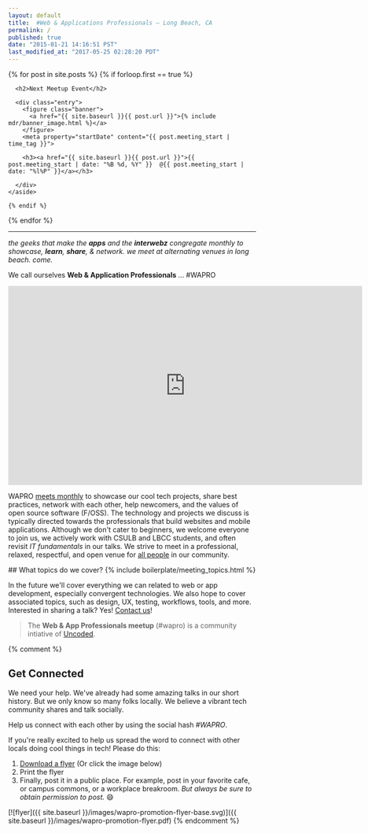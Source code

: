 ```yaml
---
layout: default
title:  #Web & Applications Professionals – Long Beach, CA
permalink: /
published: true
date: "2015-01-21 14:16:51 PST"                                                 # posted date
last_modified_at: "2017-05-25 02:28:20 PDT"                                     # last_modified_at date
---
```


<div class="posts">
  {% for post in site.posts %}
    {% if forloop.first == true %}
    <aside class="post">

      <h2>Next Meetup Event</h2>

      <div class="entry">
        <figure class="banner">
          <a href="{{ site.baseurl }}{{ post.url }}">{% include mdr/banner_image.html %}</a>
        </figure>
        <meta property="startDate" content="{{ post.meeting_start | time_tag }}">

        <h3><a href="{{ site.baseurl }}{{ post.url }}">{{ post.meeting_start | date: "%B %d, %Y" }}  @{{ post.meeting_start | date: "%l%P" }}</a></h3>

      </div>
    </aside>

    {% endif %}
  {% endfor %}
</div>


---

_the geeks that make the **apps** and the **interwebz** congregate monthly to
showcase, **learn**, **share**, & network. we meet at
alternating venues in long beach. come._

We call ourselves **Web & Application Professionals** ... #WAPRO

<iframe width="720" height="405" src="https://www.youtube.com/embed/4vW2bO6b2kg" frameborder="0" allowfullscreen></iframe>

WAPRO [meets monthly](/meetups/) to showcase our cool tech projects, share best practices, network with each other, help newcomers, and the values of open source software (F/OSS).  The technology and projects we discuss is typically directed towards the professionals that build websites and mobile applications.  Although we don't cater to beginners, we welcome everyone to join us, we actively work with CSULB and LBCC students, and often revisit _IT fundamentals_ in our talks.  We strive to meet in a professional, relaxed, respectful, and open venue for [all people](https://github.com/uncodedlb/uncoded-policies/blob/master/UCC.md) in our community.


<aside>
## What topics do we cover?
{% include boilerplate/meeting_topics.html %}
</aside>

In the future we'll cover everything we can related to web or app development, especially convergent technologies.  We also hope to cover associated topics, such as design, UX, testing, workflows, tools, and more. Interested in sharing a talk? Yes! [Contact us](/about/)!

>  The __Web & App Professionals meetup__ (#wapro) is a community intiative of [Uncoded](http://uncoded.org).  

{% comment %}
## Get Connected

We need your help. We've already had some amazing talks in our short history.  But we only know so many folks locally.  We believe a vibrant tech community shares and talk socially.  

Help us connect with each other by using the social hash *#WAPRO*.  

If you're really excited to help us spread the word to connect with other locals doing cool things in tech! Please do this:

1. [Download a flyer](/images/wapro-promotion-flyer.pdf) (Or click the image below)
2. Print the flyer
3. Finally, post it in a public place.  For example, post in your favorite cafe, or campus commons, or a workplace breakroom.  _But always be sure to obtain permission to post._  😄

[![flyer]({{ site.baseurl }}/images/wapro-promotion-flyer-base.svg)]({{ site.baseurl }}/images/wapro-promotion-flyer.pdf)
{% endcomment %}

